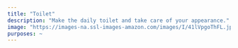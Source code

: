 ```yaml
---
title: "Toilet"
description: "Make the daily toilet and take care of your appearance."
image: "https://images-na.ssl-images-amazon.com/images/I/41lVpgoThFL.jpg"
purposes: ~
---
```

